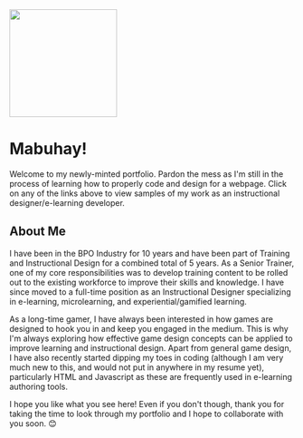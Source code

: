 <img src="https://user-images.githubusercontent.com/83632459/116977113-0a1ef080-ac90-11eb-9b45-9b13387d8bae.png" style="float:rightleft" width="190"/>

# Mabuhay!
Welcome to my newly-minted portfolio. Pardon the mess as I'm still in the process of learning how to properly code and design for a webpage. Click on any of the links above to view samples of my work as an instructional designer/e-learning developer.

## About Me
I have been in the BPO Industry for 10 years and have been part of Training and Instructional Design for a combined total of 5 years. As a Senior Trainer, one of my core responsibilities was to develop training content to be rolled out to the existing workforce to improve their skills and knowledge. I have since moved to a full-time position as an Instructional Designer specializing in e-learning, microlearning, and experiential/gamified learning.

As a long-time gamer, I have always been interested in how games are designed to hook you in and keep you engaged in the medium. This is why I'm always exploring how effective game design concepts can be applied to improve learning and instructional design. Apart from general game design, I have also recently started dipping my toes in coding (although I am very much new to this, and would not put in anywhere in my resume yet), particularly HTML and Javascript as these are frequently used in e-learning authoring tools.

I hope you like what you see here! Even if you don't though, thank you for taking the time to look through my portfolio and I hope to collaborate with you soon. :blush: